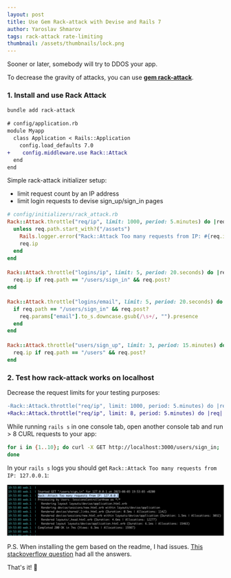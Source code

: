 ```yaml
---
layout: post
title: Use Gem Rack-attack with Devise and Rails 7
author: Yaroslav Shmarov
tags: rack-attack rate-limiting
thumbnail: /assets/thumbnails/lock.png
---
```


Sooner or later, somebody will try to DDOS your app.

To decrease the gravity of attacks, you can use [**gem rack-attack**](https://github.com/rack/rack-attack).

### 1. Install and use Rack Attack

```sh
bundle add rack-attack
```

```diff
# config/application.rb
module Myapp
  class Application < Rails::Application
    config.load_defaults 7.0
+    config.middleware.use Rack::Attack
  end
end
```

Simple rack-attack initializer setup:
* limit request count by an IP address
* limit login requests to devise sign_up/sign_in pages

```ruby
# config/initializers/rack_attack.rb
Rack::Attack.throttle("req/ip", limit: 1000, period: 5.minutes) do |req|
  unless req.path.start_with?("/assets")
    Rails.logger.error("Rack::Attack Too many requests from IP: #{req.ip}")
    req.ip
  end
end

Rack::Attack.throttle("logins/ip", limit: 5, period: 20.seconds) do |req|
  req.ip if req.path == "/users/sign_in" && req.post?
end

Rack::Attack.throttle("logins/email", limit: 5, period: 20.seconds) do |req|
  if req.path == "/users/sign_in" && req.post?
    req.params["email"].to_s.downcase.gsub(/\s+/, "").presence
  end
end

Rack::Attack.throttle("users/sign_up", limit: 3, period: 15.minutes) do |req|
  req.ip if req.path == "/users" && req.post?
end
```

### 2. Test how rack-attack works on localhost

Decrease the request limits for your testing purposes:

```diff
-Rack::Attack.throttle("req/ip", limit: 1000, period: 5.minutes) do |req|
+Rack::Attack.throttle("req/ip", limit: 8, period: 5.minutes) do |req|
```

While running `rails s` in one console tab, open another console tab and run > 8 CURL requests to your app:

```sh
for i in {1..10}; do curl -X GET http://localhost:3000/users/sign_in;
done
```

In your `rails s` logs you should get `Rack::Attack Too many requests from IP: 127.0.0.1`:

![Rack::Attack Too many requests from IP](/assets/images/rack-attack-too-many-requests.png)

P.S. When installing the gem based on the readme, I had issues. [This stackoverflow question](https://stackoverflow.com/questions/64923601/rack-attack-throttling) had all the answers.

That's it! 🤠

